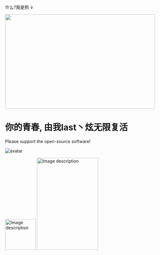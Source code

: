 什么?我是狗 ↓

<img src="https://encrypted-tbn0.gstatic.com/images?q=tbn:ANd9GcQBYpEpoZWusuwyFEu8dKVRH5yWblYg0oj5s1IYd_eVOw&s" width="490" height="307" />

# 你的青春, 由我last丶炫无限复活

Please support the open-source software! 

![avatar](https://www.zotero.org/static/images/promote/zotero-logo-128x31.png)

<img src="https://www.mozilla.org/media/img/trademarks/mozilla-logo-tm.731d4dab7347.svg" alt="Image description" width="100" height="100" />
<img src="https://kde.org/stuff/clipart/logo/kde-logo-grey-w-slug-2200x3000.png" alt="Image description" width="200" height="300" />

